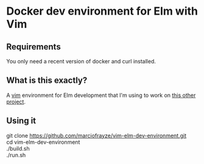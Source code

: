 # Docker dev environment for Elm with Vim

## Requirements
You only need a recent version of docker and curl installed.

## What is this exactly?
A [vim](https://www.vim.org/) environment for Elm development that I'm using to work on [this other project](https://github.com/marciofrayze/meeting-price-counter-elm).

## Using it
git clone https://github.com/marciofrayze/vim-elm-dev-environment.git  
cd vim-elm-dev-environment  
./build.sh  
./run.sh  
